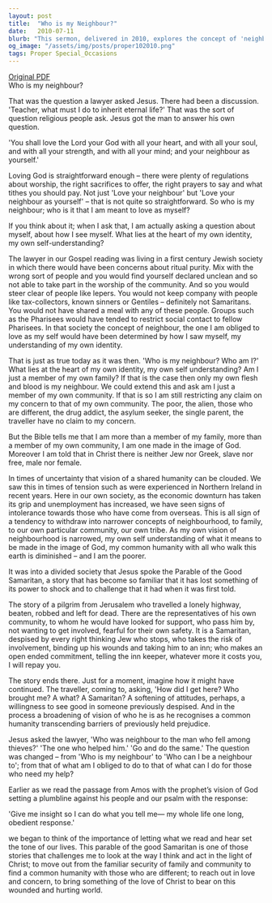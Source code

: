```yaml
---
layout: post
title:  "Who is my Neighbour?"
date:   2010-07-11
blurb: "This sermon, delivered in 2010, explores the concept of 'neighbour' in the context of the Christian faith. Drawing on the parable of the Good Samaritan, it challenges the listener to broaden their understanding of who they are obliged to love as themselves. It emphasizes the importance of transcending barriers of prejudice and extending love and concern to all, reflecting the love of Christ in a wounded and hurting world."
og_image: "/assets/img/posts/proper102010.png"
tags: Proper Special_Occasions
---
```

[Original PDF](/assets/pdf/proper102010.pdf)    
Who is my neighbour?

That was the question a lawyer asked Jesus. There had been a discussion. 'Teacher, what must I do to inherit eternal life?' That was the sort of question religious people ask. Jesus got the man to answer his own question.

'You shall love the Lord your God with all your heart, and with all your soul, and with all your strength, and with all your mind; and your neighbour as yourself.'

Loving God is straightforward enough – there were plenty of regulations about worship, the right sacrifices to offer, the right prayers to say and what tithes you should pay. Not just 'Love your neighbour' but 'Love your neighbour as yourself' – that is not quite so straightforward. So who is my neighbour; who is it that I am meant to love as myself?

If you think about it; when I ask that, I am actually asking a question about myself, about how I see myself. What lies at the heart of my own identity, my own self-understanding?

The lawyer in our Gospel reading was living in a first century Jewish society in which there would have been concerns about ritual purity. Mix with the wrong sort of people and you would find yourself declared unclean and so not able to take part in the worship of the community. And so you would steer clear of people like lepers. You would not keep company with people like tax-collectors, known sinners or Gentiles – definitely not Samaritans. You would not have shared a meal with any of these people. Groups such as the Pharisees would have tended to restrict social contact to fellow Pharisees. In that society the concept of neighbour, the one I am obliged to love as my self would have been determined by how I saw myself, my understanding of my own identity.

That is just as true today as it was then. 'Who is my neighbour? Who am I?' What lies at the heart of my own identity, my own self understanding? Am I just a member of my own family? If that is the case then only my own flesh and blood is my neighbour. We could extend this and ask am I just a member of my own community. If that is so I am still restricting any claim on my concern to that of my own community. The poor, the alien, those who are different, the drug addict, the asylum seeker, the single parent, the traveller have no claim to my concern.

But the Bible tells me that I am more than a member of my family, more than a member of my own community, I am one made in the image of God. Moreover I am told that in Christ there is neither Jew nor Greek, slave nor free, male nor female.

In times of uncertainty that vision of a shared humanity can be clouded. We saw this in times of tension such as were experienced in Northern Ireland in recent years. Here in our own society, as the economic downturn has taken its grip and unemployment has increased, we have seen signs of intolerance towards those who have come from overseas. This is all sign of a tendency to withdraw into narrower concepts of neighbourhood, to family, to our own particular community, our own tribe. As my own vision of neighbourhood is narrowed, my own self understanding of what it means to be made in the image of God, my common humanity with all who walk this earth is diminished – and I am the poorer.

It was into a divided society that Jesus spoke the Parable of the Good Samaritan, a story that has become so familiar that it has lost something of its power to shock and to challenge that it had when it was first told.

The story of a pilgrim from Jerusalem who travelled a lonely highway, beaten, robbed and left for dead. There are the representatives of his own community, to whom he would have looked for support, who pass him by, not wanting to get involved, fearful for their own safety. It is a Samaritan, despised by every right thinking Jew who stops, who takes the risk of involvement, binding up his wounds and taking him to an inn; who makes an open ended commitment, telling the inn keeper, whatever more it costs you, I will repay you.

The story ends there. Just for a moment, imagine how it might have continued. The traveller, coming to, asking, 'How did I get here? Who brought me? A what? A Samaritan? A softening of attitudes, perhaps, a willingness to see good in someone previously despised. And in the process a broadening of vision of who he is as he recognises a common humanity transcending barriers of previously held prejudice.

Jesus asked the lawyer, 'Who was neighbour to the man who fell among thieves?' 'The one who helped him.' 'Go and do the same.' The question was changed – from 'Who is my neighbour' to 'Who can I be a neighbour to'; from that of what am I obliged to do to that of what can I do for those who need my help?

Earlier as we read the passage from Amos with the prophet’s vision of God setting a plumbline against his people and our psalm with the response:

'Give me insight so I can do what you tell me— my whole life one long, obedient response.'

we began to think of the importance of letting what we read and hear set the tone of our lives. This parable of the good Samaritan is one of those stories that challenges me to look at the way I think and act in the light of Christ; to move out from the familiar security of family and community to find a common humanity with those who are different; to reach out in love and concern, to bring something of the love of Christ to bear on this wounded and hurting world.
